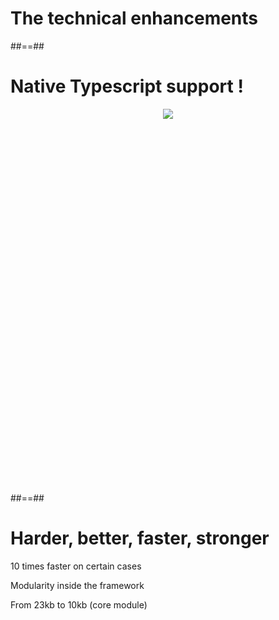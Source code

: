 <!-- .slide: class="transition" -->

# The technical enhancements

##==##

# Native Typescript support !

<div style="height:600px; width:100%; text-align: center">
    <img class="full-height" src="./assets/images/finally.gif">
</div>

##==##

# Harder, better, faster, stronger

10 times faster on certain cases

Modularity inside the framework

From 23kb to 10kb (core module)

